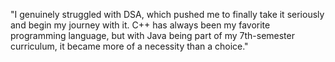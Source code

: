 "I genuinely struggled with DSA, which pushed me to finally take it seriously and begin my journey with it. C++ has always been my favorite programming language, but with Java being part of my 7th-semester curriculum, it became more of a necessity than a choice."

